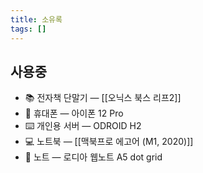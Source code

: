 ```yaml
---
title: 소유록
tags: []
---
```


## 사용중

- 📚 전자책 단말기 — [[오닉스 북스 리프2]]
- 📱 휴대폰 — 아이폰 12 Pro
- ⌨️ 개인용 서버 — ODROID H2
- 💻 노트북 — [[맥북프로 에고어 (M1, 2020)]]
- 📝 노트 — 로디아 웹노트 A5 dot grid